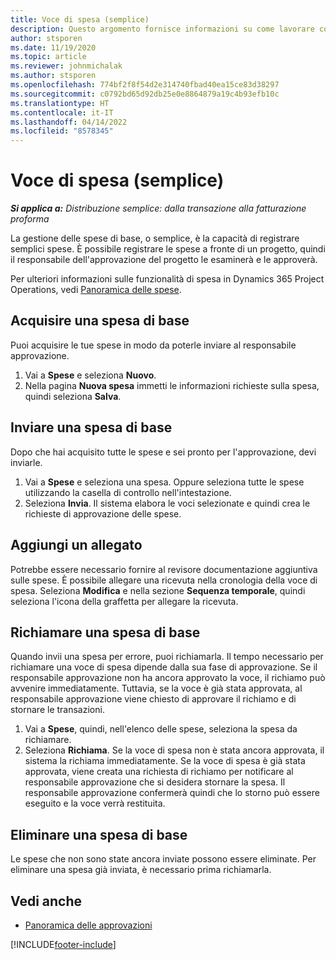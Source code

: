```yaml
---
title: Voce di spesa (semplice)
description: Questo argomento fornisce informazioni su come lavorare con le voci di spesa in una distribuzione semplice.
author: stsporen
ms.date: 11/19/2020
ms.topic: article
ms.reviewer: johnmichalak
ms.author: stsporen
ms.openlocfilehash: 774bf2f8f54d2e314740fbad40ea15ce83d38297
ms.sourcegitcommit: c0792bd65d92db25e0e8864879a19c4b93efb10c
ms.translationtype: HT
ms.contentlocale: it-IT
ms.lasthandoff: 04/14/2022
ms.locfileid: "8578345"
---
```

# <a name="expense-entry-lite"></a>Voce di spesa (semplice)

_**Si applica a:** Distribuzione semplice: dalla transazione alla fatturazione proforma_

La gestione delle spese di base, o semplice, è la capacità di registrare semplici spese. È possibile registrare le spese a fronte di un progetto, quindi il responsabile dell'approvazione del progetto le esaminerà e le approverà.

Per ulteriori informazioni sulle funzionalità di spesa in Dynamics 365 Project Operations, vedi [Panoramica delle spese](expense-overview.md).

## <a name="capture-a-basic-expense"></a>Acquisire una spesa di base

Puoi acquisire le tue spese in modo da poterle inviare al responsabile approvazione.

1. Vai a **Spese** e seleziona **Nuovo**.
2. Nella pagina **Nuova spesa** immetti le informazioni richieste sulla spesa, quindi seleziona **Salva**.

## <a name="submit-a-basic-expense"></a>Inviare una spesa di base

Dopo che hai acquisito tutte le spese e sei pronto per l'approvazione, devi inviarle.

1. Vai a **Spese** e seleziona una spesa. Oppure seleziona tutte le spese utilizzando la casella di controllo nell'intestazione.
2. Seleziona **Invia**. Il sistema elabora le voci selezionate e quindi crea le richieste di approvazione delle spese.

## <a name="add-an-attachment"></a>Aggiungi un allegato

Potrebbe essere necessario fornire al revisore documentazione aggiuntiva sulle spese. È possibile allegare una ricevuta nella cronologia della voce di spesa. Seleziona **Modifica** e nella sezione **Sequenza temporale**, quindi seleziona l'icona della graffetta per allegare la ricevuta.

## <a name="recall-a-basic-expense"></a>Richiamare una spesa di base

Quando invii una spesa per errore, puoi richiamarla. Il tempo necessario per richiamare una voce di spesa dipende dalla sua fase di approvazione.  Se il responsabile approvazione non ha ancora approvato la voce, il richiamo può avvenire immediatamente. Tuttavia, se la voce è già stata approvata, al responsabile approvazione viene chiesto di approvare il richiamo e di stornare le transazioni.

1. Vai a **Spese**, quindi, nell'elenco delle spese, seleziona la spesa da richiamare.
2. Seleziona **Richiama**. Se la voce di spesa non è stata ancora approvata, il sistema la richiama immediatamente. Se la voce di spesa è già stata approvata, viene creata una richiesta di richiamo per notificare al responsabile approvazione che si desidera stornare la spesa. Il responsabile approvazione confermerà quindi che lo storno può essere eseguito e la voce verrà restituita.

## <a name="delete-a-basic-expense"></a>Eliminare una spesa di base

Le spese che non sono state ancora inviate possono essere eliminate. Per eliminare una spesa già inviata, è necessario prima richiamarla.

## <a name="see-also"></a>Vedi anche

- [Panoramica delle approvazioni](../approvals/approvals-overview.md)


[!INCLUDE[footer-include](../includes/footer-banner.md)]